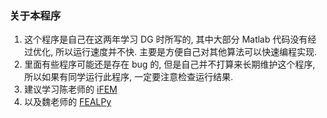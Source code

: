 ### 关于本程序

1. 这个程序是自己在这两年学习 DG 时所写的, 其中大部分 Matlab 代码没有经过优化, 所以运行速度并不快. 主要是方便自己对其他算法可以快速编程实现. 
2. 里面有些程序可能还是存在 bug 的, 但是自己并不打算来长期维护这个程序, 所以如果有同学运行此程序, 一定要注意检查运行结果.
3. 建议学习陈老师的 [iFEM](https://github.com/lyc102)
4. 以及魏老师的 [FEALPy](https://github.com/weihuayi/fealpy)

